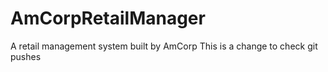 # AmCorpRetailManager
A retail management system built by AmCorp
This is a change to check git pushes